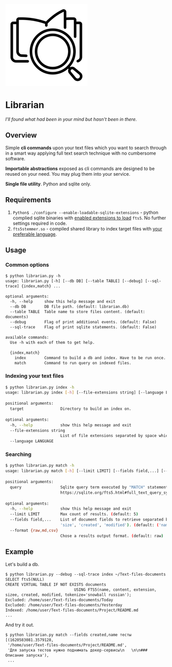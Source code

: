 ![](icon.png)

# Librarian

*I'll found what had been in your mind but hasn't been in there.*

## Overview

Simple **cli commands** upon your text files which you want to search through in a smart way applying full text search technique with no cumbersome software.

**Importable abstractions** exposed as cli commands are designed to be reused on your need. You may plug them into your service.

**Single file utility**. Python and sqlite only.

## Requirements

1. `Python$ ./configure --enable-loadable-sqlite-extensions` - python complied sqlite binaries with [enabled extensions to load](https://docs.python.org/3/library/sqlite3.html#f1) `fts5`. No further settings required in code.
2. `fts5stemmer.so` - compiled shared library to index target files with [your preferable language](https://github.com/abiliojr/fts5-snowball). 

## Usage

### Common options

```shell
$ python librarian.py -h
usage: librarian.py [-h] [--db DB] [--table TABLE] [--debug] [--sql-trace] {index,match} ...

optional arguments:
  -h, --help     show this help message and exit
  --db DB        DB file path. (default: librarian.db)
  --table TABLE  Table name to store files content. (default: documents)
  --debug        Flag of print additional events. (default: False)
  --sql-trace    Flag of print sqlite statements. (default: False)

available commands:
  Use -h with each of them to get help.

  {index,match}
    index        Command to build a db and index. Have to be run once.
    match        Command to run query on indexed files.
```

### Indexing your text files

```bash
$ python librarian.py index -h
usage: librarian.py index [-h] [--file-extensions string] [--language LANGUAGE] target

positional arguments:
  target                Directory to build an index on.

optional arguments:
  -h, --help            show this help message and exit
  --file-extensions string
                        List of file extensions separated by space which to scan only. (default: frozenset({'.md'}))
  --language LANGUAGE
```

### Searching

```bash
$ python librarian.py match -h
usage: librarian.py match [-h] [--limit LIMIT] [--fields field,...] [--format {raw,md,csv}] query

positional arguments:
  query                 Sqlite query term executed by "MATCH" statement. Syntax can be found on
                        https://sqlite.org/fts5.html#full_text_query_syntax.

optional arguments:
  -h, --help            show this help message and exit
  --limit LIMIT         Max count of results. (default: 5)
  --fields field,...    List of document fields to retrieve separated by comma, order is preserved. Choices: ('name', 'extension',
                        'size', 'created', 'modified'). (default: ('name',))
  --format {raw,md,csv}
                        Chose a results output format. (default: raw)
```

## Example

Let's build a db.

```
$ python librarian.py --debug --sql-trace index ~/Text-files-documents
SELECT fts5(NULL)
CREATE VIRTUAL TABLE IF NOT EXISTS documents 
                              USING FTS5(name, content, extension, sizee, created, modified, tokenize='snowball russian');
Excluded: /home/user/Text-files-documents/Today
Excluded: /home/user/Text-files-documents/Yesterday
Indexed: /home/user/Text-files-documents/Project/README.md
...
```

And try it out.

```
$ python librarian.py match --fields created,name тесты
[(1620583081.3579128,
 '/home/user/Text-files-documents/Project/README.md',
 'Для запуска тестов нужно поднимать докер-сервисы\n   \n\n### Описание запуска'),
 ...
```

